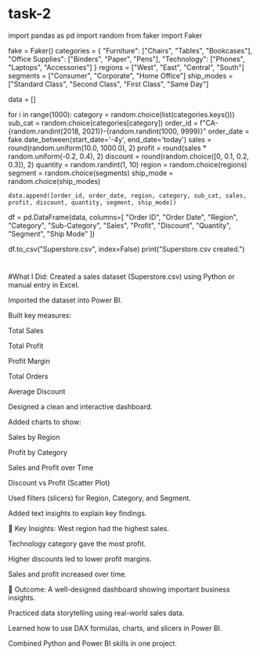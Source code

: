 # task-2
import pandas as pd
import random
from faker import Faker

fake = Faker()
categories = {
    "Furniture": ["Chairs", "Tables", "Bookcases"],
    "Office Supplies": ["Binders", "Paper", "Pens"],
    "Technology": ["Phones", "Laptops", "Accessories"]
}
regions = ["West", "East", "Central", "South"]
segments = ["Consumer", "Corporate", "Home Office"]
ship_modes = ["Standard Class", "Second Class", "First Class", "Same Day"]

data = []

for i in range(1000):
    category = random.choice(list(categories.keys()))
    sub_cat = random.choice(categories[category])
    order_id = f"CA-{random.randint(2018, 2021)}-{random.randint(1000, 9999)}"
    order_date = fake.date_between(start_date='-4y', end_date='today')
    sales = round(random.uniform(10.0, 1000.0), 2)
    profit = round(sales * random.uniform(-0.2, 0.4), 2)
    discount = round(random.choice([0, 0.1, 0.2, 0.3]), 2)
    quantity = random.randint(1, 10)
    region = random.choice(regions)
    segment = random.choice(segments)
    ship_mode = random.choice(ship_modes)

    data.append([order_id, order_date, region, category, sub_cat, sales, profit, discount, quantity, segment, ship_mode])

df = pd.DataFrame(data, columns=[
    "Order ID", "Order Date", "Region", "Category", "Sub-Category",
    "Sales", "Profit", "Discount", "Quantity", "Segment", "Ship Mode"
])

df.to_csv("Superstore.csv", index=False)
print("Superstore.csv created.")

#
#What I Did:
Created a sales dataset (Superstore.csv) using Python or manual entry in Excel.

Imported the dataset into Power BI.

Built key measures:

Total Sales

Total Profit

Profit Margin

Total Orders

Average Discount

Designed a clean and interactive dashboard.

Added charts to show:

Sales by Region

Profit by Category

Sales and Profit over Time

Discount vs Profit (Scatter Plot)

Used filters (slicers) for Region, Category, and Segment.

Added text insights to explain key findings.

🔹 Key Insights:
West region had the highest sales.

Technology category gave the most profit.

Higher discounts led to lower profit margins.

Sales and profit increased over time.

🔹 Outcome:
A well-designed dashboard showing important business insights.

Practiced data storytelling using real-world sales data.

Learned how to use DAX formulas, charts, and slicers in Power BI.

Combined Python and Power BI skills in one project.
